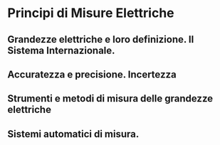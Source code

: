 # Principi di Misure Elettriche

## Grandezze elettriche e loro definizione. Il Sistema Internazionale.

## Accuratezza e precisione. Incertezza

## Strumenti e metodi di misura delle grandezze elettriche

## Sistemi automatici di misura.